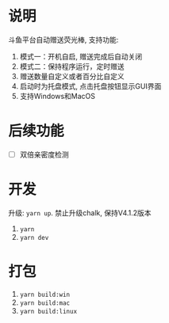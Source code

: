 # 说明

斗鱼平台自动赠送荧光棒, 支持功能:
1. 模式一：开机自启, 赠送完成后自动关闭
2. 模式二：保持程序运行，定时赠送
3. 赠送数量自定义或者百分比自定义
4. 启动时为托盘模式, 点击托盘按钮显示GUI界面
5. 支持Windows和MacOS

# 后续功能

 - [ ] 双倍亲密度检测


# 开发

升级: `yarn up`. 禁止升级chalk, 保持V4.1.2版本

1. `yarn`
2. `yarn dev`

# 打包

1. `yarn build:win`
2. `yarn build:mac`
3. `yarn build:linux`